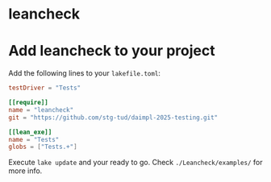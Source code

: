 # leancheck

# Add leancheck to your project

Add the following lines to your `lakefile.toml`:

```toml
testDriver = "Tests"

[[require]]
name = "leancheck"
git = "https://github.com/stg-tud/daimpl-2025-testing.git"

[[lean_exe]]
name = "Tests"
globs = ["Tests.+"]
```

Execute `lake update` and your ready to go. Check `./Leancheck/examples/` for more info.

